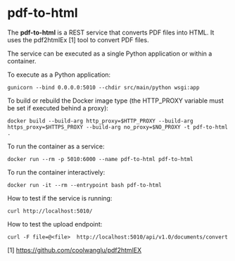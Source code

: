 # pdf-to-html

The **pdf-to-html** is a REST service that converts PDF files into HTML. It uses the
pdf2htmlEx [1] tool to convert PDF files.

The service can be executed as a single Python application or within a container.

To execute as a Python application:

    gunicorn --bind 0.0.0.0:5010 --chdir src/main/python wsgi:app

To build or rebuild the Docker image type (the HTTP_PROXY variable must
be set if executed behind a proxy):

    docker build --build-arg http_proxy=$HTTP_PROXY --build-arg https_proxy=$HTTPS_PROXY --build-arg no_proxy=$NO_PROXY -t pdf-to-html .
    
To run the container as a service:

    docker run --rm -p 5010:6000 --name pdf-to-html pdf-to-html
 
To run the container interactively:

    docker run -it --rm --entrypoint bash pdf-to-html
    
How to test if the service is running:

    curl http://localhost:5010/    
    
How to test the upload endpoint:

    curl -F file=@<file>  http://localhost:5010/api/v1.0/documents/convert

[1] https://github.com/coolwanglu/pdf2htmlEX
